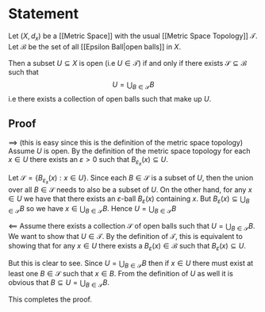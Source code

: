 # Statement

Let $(X, d_{x})$ be a [[Metric Space]] with the usual [[Metric Space Topology]] $\mathcal{T}$. Let $\mathcal{B}$ be the set of all [[Epsilon Ball|open balls]] in $X$.

Then a subset $U \subseteq X$ is open (i.e $U \in \mathcal{T}$) if and only if there exists $\mathcal{S} \subseteq \mathcal{B}$ such that
$$
U = \bigcup_{B \in \mathcal{S}} B
$$
i.e there exists a collection of open balls such that make up $U$.

## Proof

$\implies$ (this is easy since this is the definition of the metric space topology) Assume $U$ is open. By the definition of the metric space topology for each $x \in U$ there exists an $\varepsilon >0$ such that $B_{\varepsilon_{x}}(x) \subseteq U$. 

Let $\mathcal{S} = \left\{ B_{\varepsilon_{x}}(x) : x \in U \right\}$. Since each $B \in \mathcal{S}$ is a subset of $U$, then the union over all $B \in \mathcal{S}$ needs to also be a subset of $U$. On the other hand, for any $x \in U$ we have that there exists an $\varepsilon$-ball $B_{\varepsilon}(x)$ containing $x$. But $B_{\varepsilon}(x)\subseteq \bigcup_{B \in \mathcal{S}}B$ so we have $x \in \bigcup_{B \in \mathcal{S}}B$. Hence $U = \bigcup_{B \in \mathcal{S}}B$

$\impliedby$ Assume there exists a collection $\mathcal{S}$ of open balls such that $U = \bigcup_{B \in \mathcal{S}}B$. We want to show that $U \in \mathcal{T}$.  By the definition of $\mathcal{T}$, this is equivalent to showing that for any $x \in U$ there exists a $B_{\varepsilon}(x) \in \mathcal{B}$ such that $B_{\varepsilon}(x) \subseteq U$.

But this is clear to see. Since $U = \bigcup_{B \in \mathcal{S}} B$ then if $x \in U$ there must exist at least one $B \in \mathcal{S}$ such that $x \in B$. From the definition of $U$ as well it is obvious that $B \subseteq U = \bigcup_{B \in \mathcal{S}} B$.

This completes the proof.